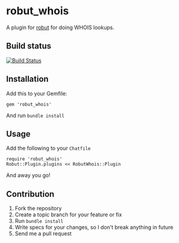 # robut_whois

A plugin for [robut](https://github.com/justinweiss/robut) for doing WHOIS lookups.

## Build status

[![Build Status](https://secure.travis-ci.org/mikespokefire/robut_whois.png)](http://travis-ci.org/mikespokefire/robut_whois)

## Installation

Add this to your Gemfile:

    gem 'robut_whois'

And run `bundle install`

## Usage

Add the following to your `Chatfile`

    require 'robut_whois'
    Robut::Plugin.plugins << RobutWhois::Plugin

And away you go!

## Contribution

1. Fork the repository
2. Create a topic branch for your feature or fix
3. Run `bundle install`
4. Write specs for your changes, so I don't break anything in future
5. Send me a pull request
